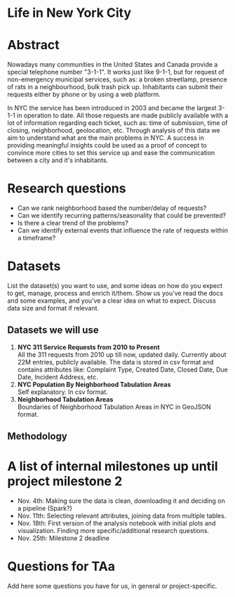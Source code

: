 # Life in New York City

# Abstract
Nowadays many communities in the United States and Canada provide a special telephone number
"3-1-1". It works just like 9-1-1, but for request of non-emergency municipal services,
 such as: a broken streetlamp, presence of rats in a neighbourhood, bulk trash pick up.
Inhabitants can submit their requests either by phone or by using a web platform.

In NYC the service has been introduced in 2003 and became the largest 3-1-1 in operation to date.
All those requests are made publicly available with a lot of information regarding each ticket, such as:
 time of submission, time of closing, neighborhood, geolocation, etc. Through analysis of this data
 we aim to understand what are the main problems in NYC. A success in providing meaningful insights 
 could be used as a proof of concept to convince more cities to set this service up and ease
 the communication between a city and it's inhabitants.

# Research questions
* Can we rank neighborhood based the number/delay of requests?
* Can we identify recurring patterns/seasonality that could be prevented?
* Is there a clear trend of the problems?
* Can we identify external events that influence the rate of requests within a timeframe?

# Datasets
List the dataset(s) you want to use, and some ideas on how do you expect to get, manage, process and enrich it/them. Show us you've read the docs and some examples, and you've a clear idea on what to expect. Discuss data size and format if relevant.
## Datasets we will use
1. **NYC 311 Service Requests from 2010 to Present**\
All the 311 requests from 2010 up till now, updated daily. Currently about 22M entries, publicly available.
The data is stored in csv format and contains attributes like: Complaint Type, Created Date, Closed Date, Due Date,
Incident Address, etc.
2.  **NYC Population By Neighborhood Tabulation Areas**\
Self explanatory. In csv format.
3.  **Neighborhood Tabulation Areas**\
Boundaries of Neighborhood Tabulation Areas in NYC in GeoJSON format. 

## Methodology


# A list of internal milestones up until project milestone 2
- Nov. 4th: Making sure the data is clean, downloading it and deciding on a pipeline (Spark?)
- Nov. 11th: Selecting relevant attributes, joining data from multiple tables.
- Nov. 18th: First version of the analysis notebook with initial plots and visualization. Finding more specific/additional research questions.
- Nov. 25th: Milestone 2 deadline

# Questions for TAa
Add here some questions you have for us, in general or project-specific.

